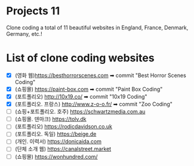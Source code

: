 # Projects 11

Clone coding a total of 11 beautiful websites in England, France, Denmark, Germany, etc.!

# List of clone coding websites

- [x] (영화 웹)https://besthorrorscenes.com ➡ commit "Best Horror Scenes Coding"
- [x] (쇼핑몰) https://paint-box.com ➡ commit "Paint Box Coding"
- [x] (포트폴리오) http://10x19.co/ ➡ commit "10x19 Coding"
- [x] (포트폴리오. 프랑스) http://www.z-o-o.fr/ ➡ commit "Zoo Coding"
- [ ] (쇼핑+포트폴리오. 호주) https://schwartzmedia.com.au
- [ ] (쇼핑몰. 덴마크) https://tolv.dk
- [ ] (포트폴리오) https://rodicdavidson.co.uk
- [ ] (포트폴리오. 독일) https://beige.de
- [ ] (개인. 이력서) https://donicaida.com
- [ ] (단체 소개 웹) https://canalstreet.market
- [ ] (쇼핑몰) https://wonhundred.com/
